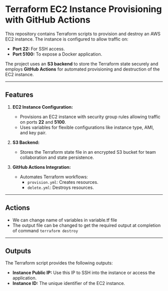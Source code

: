 
# Terraform EC2 Instance Provisioning with GitHub Actions  

This repository contains Terraform scripts to provision and destroy an AWS EC2 instance. The instance is configured to allow traffic on:  
- **Port 22:** For SSH access.  
- **Port 5100:** To expose a Docker application.  

The project uses an **S3 backend** to store the Terraform state securely and employs **GitHub Actions** for automated provisioning and destruction of the EC2 instance. 

---

## **Features**

1. **EC2 Instance Configuration:**
   - Provisions an EC2 instance with security group rules allowing traffic on ports **22** and **5100**.
   - Uses variables for flexible configurations like instance type, AMI, and key pair.

2. **S3 Backend:**
   - Stores the Terraform state file in an encrypted S3 bucket for team collaboration and state persistence.

3. **GitHub Actions Integration:**
   - Automates Terraform workflows:
     - `provision.yml`: Creates resources.
     - `delete.yml`: Destroys resources.

---

## **Actions**
- We can change name of variables in variable.tf file
- The output file can be changed to get the required output at completion of command `terraform destroy`
  
---

## **Outputs**
The Terraform script provides the following outputs:
- **Instance Public IP:** Use this IP to SSH into the instance or access the application.
- **Instance ID:** The unique identifier of the EC2 instance.

